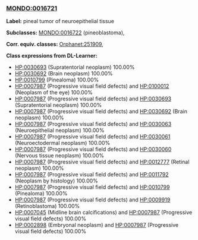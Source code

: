 
### [MONDO:0016721](http://purl.obolibrary.org/obo/MONDO_0016721)
**Label:** pineal tumor of neuroepithelial tissue

**Subclasses:** [MONDO:0016722](http://purl.obolibrary.org/obo/MONDO_0016722) (pineoblastoma), 

**Corr. equiv. classes:** [Orphanet:251909](http://www.orpha.net/ORDO/Orphanet_251909), 

**Class expressions from DL-Learner:**

- [HP:0030693](http://purl.obolibrary.org/obo/HP_0030693) (Supratentorial neoplasm) 100.00%
- [HP:0030692](http://purl.obolibrary.org/obo/HP_0030692) (Brain neoplasm) 100.00%
- [HP:0010799](http://purl.obolibrary.org/obo/HP_0010799) (Pinealoma) 100.00%
- [HP:0007987](http://purl.obolibrary.org/obo/HP_0007987) (Progressive visual field defects) and [HP:0100012](http://purl.obolibrary.org/obo/HP_0100012) (Neoplasm of the eye) 100.00%
- [HP:0007987](http://purl.obolibrary.org/obo/HP_0007987) (Progressive visual field defects) and [HP:0030693](http://purl.obolibrary.org/obo/HP_0030693) (Supratentorial neoplasm) 100.00%
- [HP:0007987](http://purl.obolibrary.org/obo/HP_0007987) (Progressive visual field defects) and [HP:0030692](http://purl.obolibrary.org/obo/HP_0030692) (Brain neoplasm) 100.00%
- [HP:0007987](http://purl.obolibrary.org/obo/HP_0007987) (Progressive visual field defects) and [HP:0030063](http://purl.obolibrary.org/obo/HP_0030063) (Neuroepithelial neoplasm) 100.00%
- [HP:0007987](http://purl.obolibrary.org/obo/HP_0007987) (Progressive visual field defects) and [HP:0030061](http://purl.obolibrary.org/obo/HP_0030061) (Neuroectodermal neoplasm) 100.00%
- [HP:0007987](http://purl.obolibrary.org/obo/HP_0007987) (Progressive visual field defects) and [HP:0030060](http://purl.obolibrary.org/obo/HP_0030060) (Nervous tissue neoplasm) 100.00%
- [HP:0007987](http://purl.obolibrary.org/obo/HP_0007987) (Progressive visual field defects) and [HP:0012777](http://purl.obolibrary.org/obo/HP_0012777) (Retinal neoplasm) 100.00%
- [HP:0007987](http://purl.obolibrary.org/obo/HP_0007987) (Progressive visual field defects) and [HP:0011792](http://purl.obolibrary.org/obo/HP_0011792) (Neoplasm by histology) 100.00%
- [HP:0007987](http://purl.obolibrary.org/obo/HP_0007987) (Progressive visual field defects) and [HP:0010799](http://purl.obolibrary.org/obo/HP_0010799) (Pinealoma) 100.00%
- [HP:0007987](http://purl.obolibrary.org/obo/HP_0007987) (Progressive visual field defects) and [HP:0009919](http://purl.obolibrary.org/obo/HP_0009919) (Retinoblastoma) 100.00%
- [HP:0007045](http://purl.obolibrary.org/obo/HP_0007045) (Midline brain calcifications) and [HP:0007987](http://purl.obolibrary.org/obo/HP_0007987) (Progressive visual field defects) 100.00%
- [HP:0002898](http://purl.obolibrary.org/obo/HP_0002898) (Embryonal neoplasm) and [HP:0007987](http://purl.obolibrary.org/obo/HP_0007987) (Progressive visual field defects) 100.00%


